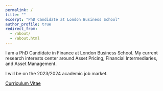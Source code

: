 ```yaml
---
permalink: /
title: ""
excerpt: "PhD Candidate at London Business School"
author_profile: true
redirect_from:
  - /about/
  - /about.html
---
```


I am a PhD Candidate in Finance at London Business School. My current research interests center around Asset Pricing, Financial Intermediaries, and Asset Management.

I will be on the 2023/2024 academic job market.

<a href="http://staisiya.github.io/files/Sikorskaya_CV_Long_sep23.pdf" style="color: black; text-decoration: underline;">Curriculum Vitae</a>
